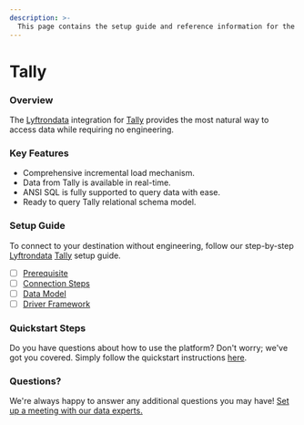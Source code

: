 ```yaml
---
description: >-
  This page contains the setup guide and reference information for the Tally source connector.
---
```


# Tally

### Overview

The [Lyftrondata](https://www.lyftrondata.com/) integration for [Tally](None) provides the most natural way to access data while requiring no engineering.

### Key Features

* Comprehensive incremental load mechanism.
* Data from Tally is available in real-time.&#x20;
* ANSI SQL is fully supported to query data with ease.
* Ready to query Tally relational schema model.

### Setup Guide

To connect to your destination without engineering, follow our step-by-step [Lyftrondata](https://www.lyftrondata.com/)  [Tally](None) setup guide.

* [ ] [Prerequisite](prerequisite.md)
* [ ] [Connection Steps](connection-steps.md)
* [ ] [Data Model](data-model/erd.md)
* [ ] [Driver Framework](driver-framework/)

### Quickstart Steps

Do you have questions about how to use the platform? Don't worry; we've got you covered. Simply follow the quickstart instructions [here](../README.md).

### Questions? <a href="#questions" id="questions"></a>

We're always happy to answer any additional questions you may have! [Set up a meeting with our data experts.](https://www.lyftrondata.com/book-a-meeting/)

